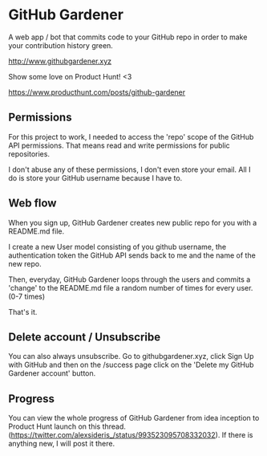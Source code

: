 # GitHub Gardener

A web app / bot that commits code to your GitHub repo in order to make your contribution history green.

http://www.githubgardener.xyz

Show some love on Product Hunt! <3

https://www.producthunt.com/posts/github-gardener

## Permissions

For this project to work, I needed to access the 'repo' scope of the GitHub API permissions. That means read and write permissions for public repositories.

I don't abuse any of these permissions, I don't even store your email. All I do is store your GitHub username because I have to.

## Web flow

When you sign up, GitHub Gardener creates new public repo for you with a README.md file.  

I create a new User model consisting of you github username, the authentication token the GitHub API sends back to me and the name of the new repo. 

Then, everyday, GitHub Gardener loops through the users and commits a 'change' to the README.md file a random number of times for every user. (0-7 times)

That's it.

## Delete account / Unsubscribe

You can also always unsubscribe. Go to githubgardener.xyz, click Sign Up with GitHub and then on the /success page click on the 'Delete my GitHub Gardener account' button.

## Progress

You can view the whole progress of GitHub Gardener from idea inception to Product Hunt launch on this thread. (https://twitter.com/alexsideris_/status/993523095708332032). If there is anything new, I will post it there.
